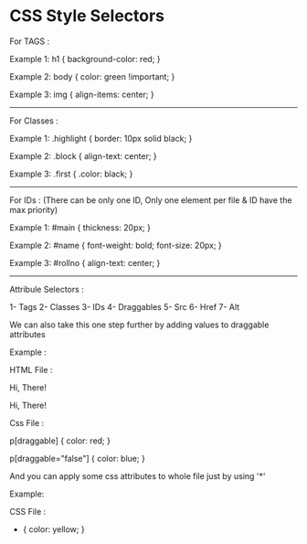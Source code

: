 # CSS Style Selectors

For TAGS :

Example 1: 
h1 {
    background-color: red;
}

Example 2:
body {
    color: green !important;
}

Example 3:
img {
    align-items: center;
}

----------------------------------------------------------------

For Classes :

Example 1:
.highlight {
    border: 10px solid black;
}

Example 2:
.block {
    align-text: center;
}

Example 3:
.first {
    .color: black;
}

----------------------------------------------------------------

For IDs : (There can be only one ID, Only one element per file & ID have the max priority)

Example 1:
#main {
    thickness: 20px;
}

Example 2:
#name {
    font-weight: bold;
    font-size: 20px;
}

Example 3:
#rollno {
    align-text: center;
}

----------------------------------------------------------------

Attribule Selectors :

1- Tags
2- Classes
3- IDs
4- Draggables
5- Src
6- Href
7- Alt

We can also take this one step further by adding values to draggable attributes

Example :

HTML File :

<p draggable="true">Hi, There!</p>
<p draggable="false">Hi, There!</p>

Css File :

p[draggable] {
    color: red;
}

p[draggable="false"] {
    color: blue;
}

And you can apply some css attributes to whole file just by using '*'

Example:

CSS File :

* {
    color: yellow;
}
